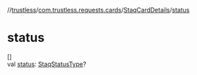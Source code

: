 //[trustless](../../../index.md)/[com.trustless.requests.cards](../index.md)/[StaqCardDetails](index.md)/[status](status.md)

# status

[]\
val [status](status.md): [StaqStatusType](../-staq-status-type/index.md)?

